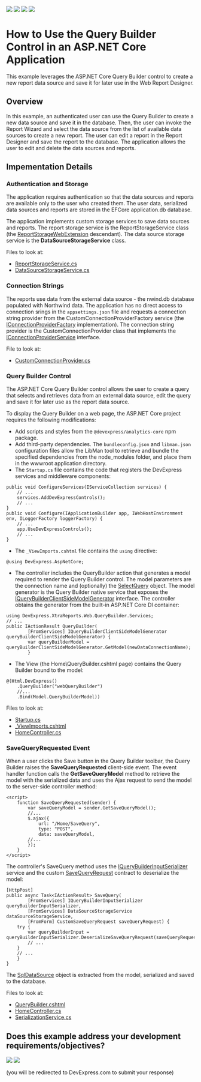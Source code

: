 <!-- default badges list -->
![](https://img.shields.io/endpoint?url=https://codecentral.devexpress.com/api/v1/VersionRange/301933305/23.2.3%2B)
[![](https://img.shields.io/badge/Open_in_DevExpress_Support_Center-FF7200?style=flat-square&logo=DevExpress&logoColor=white)](https://supportcenter.devexpress.com/ticket/details/T937730)
[![](https://img.shields.io/badge/📖_How_to_use_DevExpress_Examples-e9f6fc?style=flat-square)](https://docs.devexpress.com/GeneralInformation/403183)
[![](https://img.shields.io/badge/💬_Leave_Feedback-feecdd?style=flat-square)](#does-this-example-address-your-development-requirementsobjectives)
<!-- default badges end -->
# How to Use the Query Builder Control in an ASP.NET Core Application

This example leverages the ASP.NET Core Query Builder control to create a new report data source and save it for later use in the Web Report Designer.

## Overview

In this example, an authenticated user can use the Query Builder to create a new data source and save it in the database. Then, the user can invoke the Report Wizard and select the data source from the list of available data sources to create a new report. The user can edit a report in the Report Designer and save the report to the database.
The application allows the user to edit and delete the data sources and reports.

## Impementation Details 

### Authentication and Storage
The application requires authentication so that the data sources and reports are available only to the user who created them. The user data, serialized data sources and reports are stored in the EFCore application.db database. 

The application implements custom storage services to save data sources and reports. The report storage service is the ReportStorageService class (the [ReportStorageWebExtension](https://docs.devexpress.com/XtraReports/DevExpress.XtraReports.Web.Extensions.ReportStorageWebExtension) descendant).
The data source storage service is the **DataSourceStorageService** class.

Files to look at: 
- [ReportStorageService.cs](./CS/AspNetCoreQueryBuilderApp/Services/ReportStorageService.cs)
- [DataSourceStorageService.cs](./CS/AspNetCoreQueryBuilderApp/Services/DataSourceStorageService.cs)

### Connection Strings

The reports use data from the external data source - the nwind.db database populated with Northwind data. The application has no direct access to connection srings in the `appsettings.json` file and requests a connection string provider from the CustomConnectionProviderFactory service (the [IConnectionProviderFactory](https://docs.devexpress.com/CoreLibraries/DevExpress.DataAccess.Web.IConnectionProviderFactory) implementation). The connection string provider is the CustomConnectionProvider class that implements the [IConnectionProviderService](https://docs.devexpress.com/CoreLibraries/DevExpress.DataAccess.Wizard.Services.IConnectionProviderService) interface.

File to look at: 
- [CustomConnectionProvider.cs](./CS/AspNetCoreQueryBuilderApp/Services/CustomConnectionProvider.cs)

### Query Builder Control

The ASP.NET Core Query Builder control allows the user to create a query that selects and retrieves data from an external data source, edit the query and save it for later use as the report data source.

To display the Query Builder on a web page, the ASP.NET Core project requires the following modifications:

* Add scripts and styles from the `@devexpress/analytics-core` npm package.
* Add third-party dependencies. The `bundleconfig.json` and `libman.json` configuration files allow the LibMan tool to retrieve and bundle the specified dependencies from the node_modules folder, and place them in the wwwroot application directory.
* The `Startup.cs` file contains the code that registers the DevExpress services and middleware components:
```
public void ConfigureServices(IServiceCollection services) {
	// ...
	services.AddDevExpressControls();
	// ...
}
public void Configure(IApplicationBuilder app, IWebHostEnvironment env, ILoggerFactory loggerFactory) {
	// ...
	app.UseDevExpressControls();
	// ...
}
```
* The `_ViewImports.cshtml` file contains the `using` directive:
```
@using DevExpress.AspNetCore;
```
* The controller includes the QueryBuilder action that generates a model required to render the Query Builder control. The model parameters are the connection name and (optionally) the [SelectQuery](https://docs.devexpress.com/CoreLibraries/DevExpress.DataAccess.Sql.SelectQuery) object. The model generator is the Query Builder native service that exposes the [IQueryBuilderClientSideModelGenerator](https://docs.devexpress.com/XtraReports/DevExpress.XtraReports.Web.QueryBuilder.Services.IQueryBuilderClientSideModelGenerator) interface. The controller obtains the generator from the built-in ASP.NET Core DI container:
```
using DevExpress.XtraReports.Web.QueryBuilder.Services;
// ...
public IActionResult QueryBuilder(
		[FromServices] IQueryBuilderClientSideModelGenerator queryBuilderClientSideModelGenerator) {
		var queryBuilderModel = queryBuilderClientSideModelGenerator.GetModel(newDataConnectionName);
		}
``` 
* The View (the Home\QueryBuilder.cshtml page) contains the Query Builder bound to the model:

```
@(Html.DevExpress()
    .QueryBuilder("webQueryBuilder")
	//...
    .Bind(Model.QueryBuilderModel))
```

Files to look at: 
- [Startup.cs](./CS/AspNetCoreQueryBuilderApp/Startup.cs)
- [_ViewImports.cshtml](./CS/AspNetCoreQueryBuilderApp/Views/_ViewImports.cshtml)
- [HomeController.cs](./CS/AspNetCoreQueryBuilderApp/Controllers/HomeController.cs)

### SaveQueryRequested Event
When a user clicks the Save button in the Query Builder toolbar, the Query Builder raises the **SaveQueryRequested** client-side event. The event handler function calls the **GetSaveQueryModel** method to retrieve the model with the serialized data and uses the Ajax request to send the model to the server-side controller method:

```
<script>
    function SaveQueryRequested(sender) {
        var saveQueryModel = sender.GetSaveQueryModel();
        //...
		$.ajax({
			url: "/Home/SaveQuery",
			type: "POST",
			data: saveQueryModel,
		//...
        });
    }
</script>
```
The controller's SaveQuery method uses the [IQueryBuilderInputSerializer](https://docs.devexpress.com/CoreLibraries/DevExpress.DataAccess.Web.QueryBuilder.IQueryBuilderInputSerializer) service and the custom [SaveQueryRequest](https://docs.devexpress.com/CoreLibraries/DevExpress.DataAccess.Web.QueryBuilder.DataContracts.SaveQueryRequest) contract to deserialize the model:

```
[HttpPost]
public async Task<IActionResult> SaveQuery(
		[FromServices] IQueryBuilderInputSerializer queryBuilderInputSerializer,
		[FromServices] DataSourceStorageService dataSourceStorageService,
		[FromForm] CustomSaveQueryRequest saveQueryRequest) {
	try {
		var queryBuilderInput = queryBuilderInputSerializer.DeserializeSaveQueryRequest(saveQueryRequest);
		// ...
	}
	// ...
	}
}
```
The [SqlDataSource](https://docs.devexpress.com/CoreLibraries/DevExpress.DataAccess.Sql.SqlDataSource) object is extracted from the model, serialized and saved to the database.

Files to look at: 
- [QueryBuilder.cshtml](./CS/AspNetCoreQueryBuilderApp/Views/Home/QueryBuilder.cshtml)
- [HomeController.cs](./CS/AspNetCoreQueryBuilderApp/Controllers/HomeController.cs)
- [SerializationService.cs](./CS/AspNetCoreQueryBuilderApp/Services/SerializationService.cs)
<!-- feedback -->
## Does this example address your development requirements/objectives?

[<img src="https://www.devexpress.com/support/examples/i/yes-button.svg"/>](https://www.devexpress.com/support/examples/survey.xml?utm_source=github&utm_campaign=query-builder-use-in-asp-net-core-application&~~~was_helpful=yes) [<img src="https://www.devexpress.com/support/examples/i/no-button.svg"/>](https://www.devexpress.com/support/examples/survey.xml?utm_source=github&utm_campaign=query-builder-use-in-asp-net-core-application&~~~was_helpful=no)

(you will be redirected to DevExpress.com to submit your response)
<!-- feedback end -->
